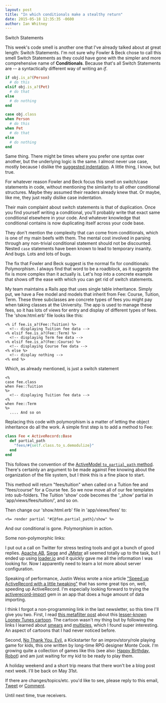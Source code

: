 ```yaml
---
layout: post
title: "In which conditionals make a stealthy return"
date: 2015-05-18 12:35:35 -0600
author: Ian Whitney
---
```


Switch Statements

This week's code smell is another one that I've already talked about at great length: Switch Statements. I'm not sure why Fowler & Beck chose to call this smell Switch Statements as they could have gone with the simpler and more comprehensive name of **Conditionals**. Because that's all Switch Statements are -- a syntactically different way of writing an *if*.

```ruby
if obj.is_a?(Person)
  # do this
elsif obj.is_a?(Pet)
  # do that
else
  # do nothing
end

case obj.class
when Person
  # do this
when Pet
  # do that
else
  # do nothing
end
```

Same thing. There might be times where you prefer one syntax over another, but the underlying logic is the same. I almost never use case, mostly because I dislike the [suggested indentation](https://github.com/bbatsov/ruby-style-guide#indent-when-to-case). A little thing, I know, but true.

For whatever reason Fowler and Beck focus this smell on switch/case statements in code, without mentioning the similarity to all other conditional structures. Maybe they assumed their readers already knew that. Or maybe, like me, they just really dislike case indentation.

Their main complaint about switch statements is that of duplication. Once you find yourself writing a conditional, you'll probably write that exact same conditional elsewhere in your code. And whatever knowledge that conditional contains is now duplicating itself across your code base.

They don't mention the complexity that can come from conditionals, which is one of my main beefs with them. The mental cost involved in parsing through any non-trivial conditional statement should not be discounted. Nested `case` statements have been known to lead to temporary insanity. And bugs. Lots and lots of bugs.

The fix that Fowler and Beck suggest is the normal fix for conditionals: Polymorphism. I always find that word to be a roadblock, as it suggests the fix is more complex than it actually is. Let's hop into a concrete example that shows off the ease with which you can get rid of switch statements.

My team maintains a Rails app that uses single table inheritance. Simply put, we have a Fee model and models that inherit from Fee: Course, Tuition, Term. These three subclasses are concrete types of fees you might pay when taking classes at the University. The app is used to manage these fees, so it has lots of views for entry and display of different types of fees. The 'show.html.erb' file looks like this:

```erb
<% if fee.is_a?(Fee::Tuition) %>
  <!-- displaying Tuition fee data -->
<% elsif fee.is_a?(Fee::Term) %>
  <!-- displaying Term fee data -->
<% elsif fee.is_a?(Fee::Course) %>
  <!-- displaying Course fee data -->
<% else %>
  <!-- display nothing -->
<% end %>
```

Which, as already mentioned, is just a switch statement

```erb
<% 
case fee.class
when Fee::Tuition 
%>
  <!-- displaying Tuition fee data -->
<% 
when Fee::Term 
%>
  .... And so on
```

Replacing this code with polymorphism is a matter of letting the object inheritance do all the work. A simple first step is to add a method to Fee:

```ruby
class Fee < ActiveRecord::Base
  def partial_path
    "fees/#{self.class.to_s.demodulize}"
  end
end
```

This follows the convention of the [ActiveModel `to_partial_path` method](https://github.com/rails/rails/blob/dc8773b19f61af2ba818d66923fc65e17bad6c20/activemodel/lib/active_model/conversion.rb#L57). There's certainly an argument to be made against Fee knowing about the organization of the file system, but I think this is a fine place to start.

This method will return "fees/tuition" when called on a Tuition fee and "fees/course" for a Course fee. So we now move all of our fee templates into sub-folders. The Tuition 'show' code becomes the '\_show' partial in 'app/views/fees/tuition/', and so on.

Then change our 'show.html.erb' file in 'app/views/fees' to:

```erb
<%= render partial "#{@fee.partial_path}/show" %>
```

And our conditional is gone. Polymorphism in action.

Some non-polymorphic links:

I put out a call on Twitter for stress testing tools and got a bunch of good replies. [Apache AB](https://httpd.apache.org/docs/2.2/programs/ab.html), [Siege](http://linux.die.net/man/1/siege) and [JMeter](https://jmeter.apache.org/) all seemed totally up to the task, but I ended up using [loader.io](https://loader.io/) and it quickly gave me all the information I was looking for. Now I apparently need to learn a lot more about server configuration.

Speaking of performance, Justin Weiss wrote a nice article ["Speed up ActiveRecord with a little tweaking"](http://blog.codeship.com/speed-up-activerecord/) that has some great tips on, well, speeding up ActiveRecord. I'm especially looking forward to trying the [activerecord-import](https://github.com/zdennis/activerecord-import) gem in an app that does a huge amount of data importing.

I think I forgot a non-programming link in the last newsletter, so this time I'll give you two. First, I read [this metafilter post](http://www.metafilter.com/149570/CONFOUND-THOSE-DOVER-BOYS) about this [lesser-known Looney Tunes cartoon](https://www.youtube.com/watch?v=dpOPyjmB8SI). The cartoon wasn't my thing but by following the links I learned about [smears](http://animationsmears.tumblr.com/post/5219971074/dan-backslide-he-slides) and [multiples](http://animationsmears.tumblr.com/post/32329524865/the-dover-boys-at-pimento-university-1942), which I found super interesting. An aspect of cartoons that I had never noticed before.

Second, [No Thank You, Evil](https://www.kickstarter.com/projects/montecookgames/no-thank-you-evil-a-game-of-make-believe-for-famil), a Kickstarter for an improv/story/role playing game for kids, this one written by long-time RPG designer Monte Cook. I'm growing quite a collection of games like this (see also: [Happy Birthday, Robot](https://www.kickstarter.com/projects/danielsolis/happy-birthday-robot)) and am just waiting for my kid to be ready to play them.

A holiday weekend and a short trip means that there won't be a blog post next week. I'll be back on May 31st.

If there are changes/topics/etc. you'd like to see, please reply to this email, [Tweet](https://twitter.com/iwhitney) or [Comment](https://github.com/IanWhitney/newsletter/pull/4).

Until next time, true receivers.
